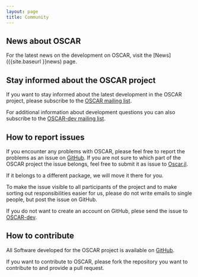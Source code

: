 ```yaml
---
layout: page
title: Community
---
```


## News about OSCAR

For the latest news on the development on OSCAR, visit the [News]({{site.baseurl }}news) page.

## Stay informed about the OSCAR project

If you want to stay informed about the latest development in the OSCAR project, please subscribe to the [OSCAR mailing list](https://mail.mathematik.uni-kl.de/mailman/listinfo/oscar).

For additional information about development questions you can also subscribe to the
[OSCAR-dev mailing list](https://mail.mathematik.uni-kl.de/mailman/listinfo/oscar-dev).

## How to report issues

If you encounter any problems with OSCAR, please feel free to report the problems as an issue on [GitHub](https://github.com/oscar-system). If you are not sure to which part of the OSCAR project the
issue belongs, feel free to submit it as issue to [Oscar.jl](https://github.com/oscar-system/Oscar.jl).

If it belongs to a different package, we will move it there for you.

To make the issue visible to all participants of the project and to make sorting out responsibilities easier for us, please do not write emails to single people, but post the issue on GitHub.

If you do not want to create an account on GitHub, plese send the issue to [OSCAR-dev](mailto:oscar-dev@mathematik.uni-kl.de).

## How to contribute

All Software developed for the OSCAR project is available on [GitHub](https://github.com/oscar-system).

If you want to contribute to OSCAR, please fork the repository you want to contribute to
and provide a pull request.

